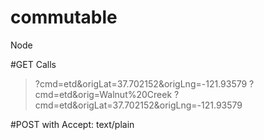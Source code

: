 # commutable
Node


#GET Calls
>?cmd=etd&origLat=37.702152&origLng=-121.93579
>?cmd=etd&orig=Walnut%20Creek
>?cmd=etd&origLat=37.702152&origLng=-121.93579

#POST
with Accept: text/plain